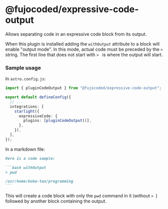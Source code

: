 # @fujocoded/expressive-code-output

Allows separating code in an expressive code block from its output.

When this plugin is installed adding the `withOutput` attribute to a block will enable "output mode". In this mode, actual code must be preceded by the `> ` string. The first line that does not start with `> ` is where the output will start.

### Sample usage

In `astro.config.js`:

```ts
import { pluginCodeOutput } from "@fujocoded/expressive-code-output";

export default defineConfig({
  // ...
  integrations: [
    starlight({
      expressiveCode: {
        plugins: [pluginCodeOutput()],
      },
    }),
  ],
});
```

In a markdown file:

````md
Here is a code sample:

```bash withOutput
> pwd

/usr/home/boba-tan/programming
```
````

This will create a code block with only the `pwd` command in it (without `> `) followed by another block containing the output.
